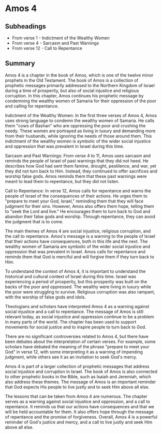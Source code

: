 # Amos 4

## Subheadings

* From verse 1 - Indictment of the Wealthy Women
* From verse 4 - Sarcasm and Past Warnings
* From verse 12 - Call to Repentance

## Summary

Amos 4 is a chapter in the book of Amos, which is one of the twelve minor prophets in the Old Testament. The book of Amos is a collection of prophetic messages primarily addressed to the Northern Kingdom of Israel during a time of prosperity, but also of social injustice and religious corruption. In this chapter, Amos continues his prophetic message by condemning the wealthy women of Samaria for their oppression of the poor and calling for repentance.

Indictment of the Wealthy Women:
In the first three verses of Amos 4, Amos uses strong language to condemn the wealthy women of Samaria. He calls them "cows of Bashan" who are oppressing the poor and crushing the needy. These women are portrayed as living in luxury and demanding more from their husbands, while ignoring the needs of those around them. This indictment of the wealthy women is symbolic of the wider social injustice and oppression that was prevalent in Israel during this time.

Sarcasm and Past Warnings:
From verse 4 to 11, Amos uses sarcasm and reminds the people of Israel of past warnings that they did not heed. He describes how God had sent them famine, drought, pestilence, and war, yet they did not turn back to Him. Instead, they continued to offer sacrifices and worship false gods. Amos reminds them that these past warnings were meant to lead them to repentance, but they did not listen.

Call to Repentance:
In verse 12, Amos calls for repentance and warns the people of Israel of the consequences of their actions. He urges them to "prepare to meet your God, Israel," reminding them that they will face judgment for their sins. However, Amos also offers them hope, telling them to "seek the Lord and live." He encourages them to turn back to God and abandon their false gods and worship. Through repentance, they can avoid the judgment that is to come.

The main themes of Amos 4 are social injustice, religious corruption, and the call to repentance. Amos's message is a warning to the people of Israel that their actions have consequences, both in this life and the next. The wealthy women of Samaria are symbolic of the wider social injustice and oppression that was prevalent in Israel. Amos calls for repentance and reminds them that God is merciful and will forgive them if they turn back to Him.

To understand the context of Amos 4, it is important to understand the historical and cultural context of Israel during this time. Israel was experiencing a period of prosperity, but this prosperity was built on the backs of the poor and oppressed. The wealthy were living in luxury while the poor were struggling to survive. Religious corruption was also rampant, with the worship of false gods and idols.

Theologians and scholars have interpreted Amos 4 as a warning against social injustice and a call to repentance. The message of Amos is still relevant today, as social injustice and oppression continue to be a problem in many parts of the world. The chapter has been used to support movements for social justice and to inspire people to turn back to God.

There are no significant controversies related to Amos 4, but there have been debates about the interpretation of certain verses. For example, some scholars have debated the meaning of the phrase "prepare to meet your God" in verse 12, with some interpreting it as a warning of impending judgment, while others see it as an invitation to seek God's mercy.

Amos 4 is part of a larger collection of prophetic messages that address social injustice and corruption in Israel. The book of Amos is also connected to other prophetic books in the Bible, such as Isaiah and Jeremiah, which also address these themes. The message of Amos is an important reminder that God expects His people to live justly and to seek Him above all else.

The lessons that can be taken from Amos 4 are numerous. The chapter serves as a warning against social injustice and oppression, and a call to repentance. It reminds us that our actions have consequences and that we will be held accountable for them. It also offers hope through the message of repentance and the promise of forgiveness. Overall, Amos 4 is a powerful reminder of God's justice and mercy, and a call to live justly and seek Him above all else.